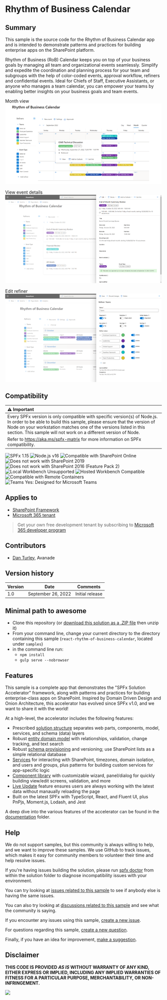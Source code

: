 # Rhythm of Business Calendar

## Summary

This sample is the source code for the Rhythm of Business Calendar app and is intended to demonstrate patterns and practices for building enterprise apps on the SharePoint platform.

<!-- TODO: link to the app once published
This sample is the source code for the Rhythm of Business Calendar app published in [AppSource](https://appsource.microsoft.com/en-us/marketplace/apps?product=sharepoint) and is intended to demonstrate patterns and practices for building enterprise apps on the SharePoint platform.
 -->

Rhythm of Business (RoB) Calendar keeps you on top of your business goals by managing all team and organizational events seamlessly. Simplify and expedite the coordination and planning process for your team and subgroups with the help of color-coded events, approval workflow, refiners and confidential events.  Ideal for Chiefs of Staff, Executive Assistants, or anyone who manages a team calendar, you can empower your teams by enabling better insights on your business goals and team events.

Month view  
![Screenshot of month view](./assets/screenshot-month-view.png)

View event details  
![Screenshot of view event panel](./assets/screenshot-view-event.png)

Edit refiner  
![Screenshot of edit refiner panel](./assets/screenshot-edit-refiner.png)

## Compatibility

| :warning: Important          |
|:---------------------------|
| Every SPFx version is only compatible with specific version(s) of Node.js. In order to be able to build this sample, please ensure that the version of Node on your workstation matches one of the versions listed in this section. This sample will not work on a different version of Node.|
|Refer to <https://aka.ms/spfx-matrix> for more information on SPFx compatibility.   |

![SPFx 1.15](https://img.shields.io/badge/SPFx-1.15-green.svg)
![Node.js v16](https://img.shields.io/badge/Node.js-v16-green.svg)
![Compatible with SharePoint Online](https://img.shields.io/badge/SharePoint%20Online-Compatible-green.svg)
![Does not work with SharePoint 2019](https://img.shields.io/badge/SharePoint%20Server%202019-Incompatible-red.svg "SharePoint Server 2019 requires SPFx 1.4.1 or lower")
![Does not work with SharePoint 2016 (Feature Pack 2)](https://img.shields.io/badge/SharePoint%20Server%202016%20(Feature%20Pack%202)-Incompatible-red.svg "SharePoint Server 2016 Feature Pack 2 requires SPFx 1.1")
![Local Workbench Unsupported](https://img.shields.io/badge/Local%20Workbench-Unsupported-red.svg "Local workbench is no longer available as of SPFx 1.13 and above")
![Hosted Workbench Compatible](https://img.shields.io/badge/Hosted%20Workbench-Compatible-green.svg)
![Compatible with Remote Containers](https://img.shields.io/badge/Remote%20Containers-Compatible-green.svg)
![Teams Yes: Designed for Microsoft Teams](https://img.shields.io/badge/Teams-Yes-green.svg "Designed for Microsoft Teams")

## Applies to

* [SharePoint Framework](https://docs.microsoft.com/sharepoint/dev/spfx/sharepoint-framework-overview)
* [Microsoft 365 tenant](https://docs.microsoft.com/sharepoint/dev/spfx/set-up-your-development-environment)

> Get your own free development tenant by subscribing to [Microsoft 365 developer program](http://aka.ms/m365devprogram)

## Contributors


* [Dan Turley](https://github.com/d-turley), Avanade

## Version history

Version|Date|Comments
-------|----|--------
1.0|September 26, 2022|Initial release

## Minimal path to awesome

* Clone this repository (or [download this solution as a .ZIP file](https://pnp.github.io/download-partial/?url=https://github.com/pnp/sp-dev-fx-webparts/tree/main/samples/react-rhythm-of-business-calendar) then unzip it)
* From your command line, change your current directory to the directory containing this sample (`react-rhythm-of-business-calendar`, located under `samples`)
* in the command line run:
  * `npm install`
  * `gulp serve --nobrowser`

<!--
TODO: add support for containers
>> This sample can also be opened with [VS Code Remote Development](https://code.visualstudio.com/docs/remote/remote-overview). Visit <https://aka.ms/spfx-devcontainer> for further instructions.
-->

## Features

This sample is a complete app that demonstrates the "SPFx Solution Accelerator" framework, along with patterns and practices for building enterprise-class apps on SharePoint.  Inspired by Domain Driven Design and Onion Architecture, this accelerator has evolved since SPFx v1.0, and we want to share it with the world!

At a high-level, the accelerator includes the following features:
* Prescribed [solution structure](./documentation/solution-structure.md) separates web parts, components, model, services, and schema (data) layers
* Robust [entity domain model](./documentation/entities.md) with relationships, validation, change tracking, and text search
* Robust [schema provisioning](./documentation/schema.md) and versioning; use SharePoint lists as a simple relational database
* [Services](./documentation/services.md) for interacting with SharePoint, timezones, domain isolation, and users and groups, plus patterns for building custom services for app-specific logic
* [Component library](./documentation/components.md) with customizable wizard, panel/dialog for quickly building view/edit screens, validation, and more
* [Live Update](./documentation/live-update.md) feature ensures users are always working with the latest data without manaually reloading the page
* Built on the latest SPFx with TypeScript, React, and Fluent UI, plus PnPjs, Moment.js, Lodash, and Jest

A deep dive into the various features of the accelerator can be found in the [documentation](./documentation/README.md) folder.


<!--
RESERVED FOR REPO MAINTAINERS

We'll add the video from the community call recording here

## Video

[![YouTube video title](./assets/video-thumbnail.jpg)](https://www.youtube.com/watch?v=XXXXX "YouTube video title")
-->

## Help

We do not support samples, but this community is always willing to help, and we want to improve these samples. We use GitHub to track issues, which makes it easy for community members to volunteer their time and help resolve issues.

If you're having issues building the solution, please run [spfx doctor](https://pnp.github.io/cli-microsoft365/cmd/spfx/spfx-doctor/) from within the solution folder to diagnose incompatibility issues with your environment.

You can try looking at [issues related to this sample](https://github.com/pnp/sp-dev-fx-webparts/issues?q=label%3A%22sample%3A%20react-rhythm-of-business-calendar%22) to see if anybody else is having the same issues.

You can also try looking at [discussions related to this sample](https://github.com/pnp/sp-dev-fx-webparts/discussions?discussions_q=react-rhythm-of-business-calendar) and see what the community is saying.

If you encounter any issues using this sample, [create a new issue](https://github.com/pnp/sp-dev-fx-webparts/issues/new?assignees=&labels=Needs%3A+Triage+%3Amag%3A%2Ctype%3Abug-suspected%2Csample%3A%20react-rhythm-of-business-calendar&template=bug-report.yml&sample=react-rhythm-of-business-calendar&authors=@d-turley&title=react-rhythm-of-business-calendar%20-%20).

For questions regarding this sample, [create a new question](https://github.com/pnp/sp-dev-fx-webparts/issues/new?assignees=&labels=Needs%3A+Triage+%3Amag%3A%2Ctype%3Aquestion%2Csample%3A%20react-rhythm-of-business-calendar&template=question.yml&sample=react-rhythm-of-business-calendar&authors=@d-turley&title=react-rhythm-of-business-calendar%20-%20).

Finally, if you have an idea for improvement, [make a suggestion](https://github.com/pnp/sp-dev-fx-webparts/issues/new?assignees=&labels=Needs%3A+Triage+%3Amag%3A%2Ctype%3Aenhancement%2Csample%3A%20react-rhythm-of-business-calendar&template=suggestion.yml&sample=react-rhythm-of-business-calendar&authors=@d-turley&title=react-rhythm-of-business-calendar%20-%20).

## Disclaimer

**THIS CODE IS PROVIDED *AS IS* WITHOUT WARRANTY OF ANY KIND, EITHER EXPRESS OR IMPLIED, INCLUDING ANY IMPLIED WARRANTIES OF FITNESS FOR A PARTICULAR PURPOSE, MERCHANTABILITY, OR NON-INFRINGEMENT.**

<img src="https://m365-visitor-stats.azurewebsites.net/sp-dev-fx-webparts/samples/react-rhythm-of-business-calendar" />
